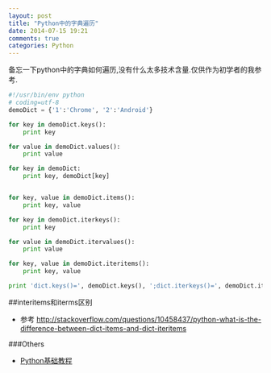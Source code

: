 ```yaml
---
layout: post
title: "Python中的字典遍历"
date: 2014-07-15 19:21
comments: true
categories: Python
---
```

备忘一下python中的字典如何遍历,没有什么太多技术含量.仅供作为初学者的我参考.
<!--more-->
```python
#!/usr/bin/env python
# coding=utf-8
demoDict = {'1':'Chrome', '2':'Android'}

for key in demoDict.keys():
    print key

for value in demoDict.values():
    print value

for key in demoDict:
    print key, demoDict[key]


for key, value in demoDict.items():
    print key, value

for key in demoDict.iterkeys():
    print key

for value in demoDict.itervalues():
    print value

for key, value in demoDict.iteritems():
    print key, value

print 'dict.keys()=', demoDict.keys(), ';dict.iterkeys()=', demoDict.iterkeys()
```
##interitems和iterms区别
  * 参考 http://stackoverflow.com/questions/10458437/python-what-is-the-difference-between-dict-items-and-dict-iteritems

###Others
  * <a href="http://www.amazon.cn/gp/product/B003TSBAMM/ref=as_li_tf_tl?ie=UTF8&camp=536&creative=3200&creativeASIN=B003TSBAMM&linkCode=as2&tag=droidyue-23">Python基础教程</a><img src="http://ir-cn.amazon-adsystem.com/e/ir?t=droidyue-23&l=as2&o=28&a=B003TSBAMM" width="1" height="1" border="0" alt="" style="border:none !important; margin:0px !important;" />

